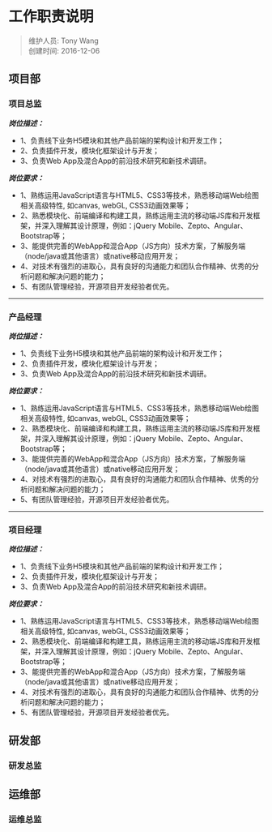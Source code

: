 # 工作职责说明
> 维护人员: Tony Wang    
> 创建时间: 2016-12-06

## 项目部
### 项目总监
***岗位描述：***
+ 1、负责线下业务H5模块和其他产品前端的架构设计和开发工作；
+ 2、负责插件开发，模块化框架设计与开发；
+ 3、负责Web App及混合App的前沿技术研究和新技术调研。

***岗位要求：***
+ 1、熟练运用JavaScript语言与HTML5、CSS3等技术，熟悉移动端Web绘图相关高级特性, 如canvas, webGL, CSS3动画效果等；
+ 2、熟悉模块化、前端编译和构建工具，熟练运用主流的移动端JS库和开发框架，并深入理解其设计原理，例如：jQuery Mobile、Zepto、Angular、Bootstrap等；
+ 3、能提供完善的WebApp和混合App（JS方向）技术方案，了解服务端（node/java或其他语言）或native移动应用开发；
+ 4、对技术有强烈的进取心，具有良好的沟通能力和团队合作精神、优秀的分析问题和解决问题的能力；
+ 5、有团队管理经验，开源项目开发经验者优先。

---
### 产品经理
***岗位描述：***
+ 1、负责线下业务H5模块和其他产品前端的架构设计和开发工作；
+ 2、负责插件开发，模块化框架设计与开发；
+ 3、负责Web App及混合App的前沿技术研究和新技术调研。

***岗位要求：***
+ 1、熟练运用JavaScript语言与HTML5、CSS3等技术，熟悉移动端Web绘图相关高级特性, 如canvas, webGL, CSS3动画效果等；
+ 2、熟悉模块化、前端编译和构建工具，熟练运用主流的移动端JS库和开发框架，并深入理解其设计原理，例如：jQuery Mobile、Zepto、Angular、Bootstrap等；
+ 3、能提供完善的WebApp和混合App（JS方向）技术方案，了解服务端（node/java或其他语言）或native移动应用开发；
+ 4、对技术有强烈的进取心，具有良好的沟通能力和团队合作精神、优秀的分析问题和解决问题的能力；
+ 5、有团队管理经验，开源项目开发经验者优先。


---
### 项目经理
***岗位描述：***
+ 1、负责线下业务H5模块和其他产品前端的架构设计和开发工作；
+ 2、负责插件开发，模块化框架设计与开发；
+ 3、负责Web App及混合App的前沿技术研究和新技术调研。

***岗位要求：***
+ 1、熟练运用JavaScript语言与HTML5、CSS3等技术，熟悉移动端Web绘图相关高级特性, 如canvas, webGL, CSS3动画效果等；
+ 2、熟悉模块化、前端编译和构建工具，熟练运用主流的移动端JS库和开发框架，并深入理解其设计原理，例如：jQuery Mobile、Zepto、Angular、Bootstrap等；
+ 3、能提供完善的WebApp和混合App（JS方向）技术方案，了解服务端（node/java或其他语言）或native移动应用开发；
+ 4、对技术有强烈的进取心，具有良好的沟通能力和团队合作精神、优秀的分析问题和解决问题的能力；
+ 5、有团队管理经验，开源项目开发经验者优先。


## 研发部
### 研发总监

## 运维部
### 运维总监
